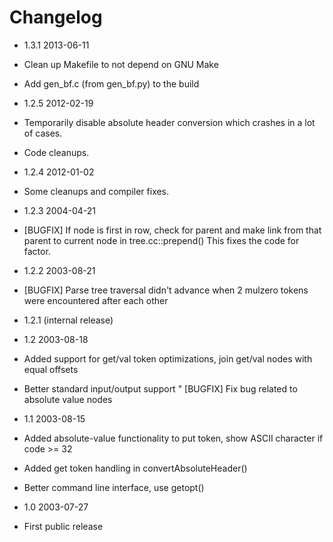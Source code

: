 Changelog
=========

* 1.3.1 2013-06-11
 * Clean up Makefile to not depend on GNU Make
 * Add gen\_bf.c (from gen\_bf.py) to the build

* 1.2.5 2012-02-19
 * Temporarily disable absolute header conversion which crashes in a lot of cases.
 * Code cleanups.

* 1.2.4 2012-01-02
 * Some cleanups and compiler fixes.

* 1.2.3 2004-04-21
 * [BUGFIX] If node is first in row, check for parent and make link from that parent to current node in tree.cc::prepend() This fixes the code for factor.

* 1.2.2 2003-08-21
 * [BUGFIX] Parse tree traversal didn't advance when 2 mulzero tokens were encountered after each other

* 1.2.1 (internal release)

* 1.2 2003-08-18
 * Added support for get/val token optimizations, join get/val nodes with equal offsets
 * Better standard input/output support
 " [BUGFIX] Fix bug related to absolute value nodes

* 1.1 2003-08-15
 * Added absolute-value functionality to put token, show ASCII character if code >= 32
 * Added get token handling in convertAbsoluteHeader()
 * Better command line interface, use getopt()

* 1.0 2003-07-27
 * First public release
